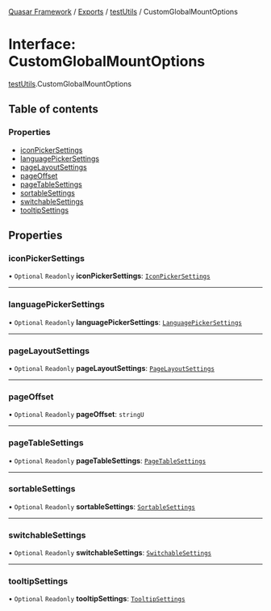 [Quasar Framework](../index.md) / [Exports](../modules.md) / [testUtils](../modules/testUtils.md) / CustomGlobalMountOptions

# Interface: CustomGlobalMountOptions

[testUtils](../modules/testUtils.md).CustomGlobalMountOptions

## Table of contents

### Properties

- [iconPickerSettings](testUtils.CustomGlobalMountOptions.md#iconpickersettings)
- [languagePickerSettings](testUtils.CustomGlobalMountOptions.md#languagepickersettings)
- [pageLayoutSettings](testUtils.CustomGlobalMountOptions.md#pagelayoutsettings)
- [pageOffset](testUtils.CustomGlobalMountOptions.md#pageoffset)
- [pageTableSettings](testUtils.CustomGlobalMountOptions.md#pagetablesettings)
- [sortableSettings](testUtils.CustomGlobalMountOptions.md#sortablesettings)
- [switchableSettings](testUtils.CustomGlobalMountOptions.md#switchablesettings)
- [tooltipSettings](testUtils.CustomGlobalMountOptions.md#tooltipsettings)

## Properties

### iconPickerSettings

• `Optional` `Readonly` **iconPickerSettings**: [`IconPickerSettings`](components_IconPicker_extras.IconPickerSettings.md)

___

### languagePickerSettings

• `Optional` `Readonly` **languagePickerSettings**: [`LanguagePickerSettings`](components_LanguagePicker_extras.LanguagePickerSettings.md)

___

### pageLayoutSettings

• `Optional` `Readonly` **pageLayoutSettings**: [`PageLayoutSettings`](components_PageLayout_extras.PageLayoutSettings.md)

___

### pageOffset

• `Optional` `Readonly` **pageOffset**: `stringU`

___

### pageTableSettings

• `Optional` `Readonly` **pageTableSettings**: [`PageTableSettings`](components_PageTable_extras.PageTableSettings.md)

___

### sortableSettings

• `Optional` `Readonly` **sortableSettings**: [`SortableSettings`](components_Sortable_extras.SortableSettings.md)

___

### switchableSettings

• `Optional` `Readonly` **switchableSettings**: [`SwitchableSettings`](components_Switchable_extras.SwitchableSettings.md)

___

### tooltipSettings

• `Optional` `Readonly` **tooltipSettings**: [`TooltipSettings`](components_Tooltip_extras.TooltipSettings.md)

